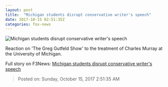 ```yaml
---
layout: post
title:  "Michigan students disrupt conservative writer's speech"
date: 2017-10-15 02:51:35Z
categories: fox-news
---
```


![Michigan students disrupt conservative writer's speech](http://a57.foxnews.com/media2.foxnews.com/BrightCove/694940094001/2017/10/15/640/360/694940094001_5611169687001_5611131922001-vs.jpg)

Reaction on 'The Greg Gutfeld Show' to the treatment of Charles Murray at the University of Michigan.


Full story on F3News: [Michigan students disrupt conservative writer's speech](http://www.f3nws.com/n/ScZmUE)

> Posted on: Sunday, October 15, 2017 2:51:35 AM
